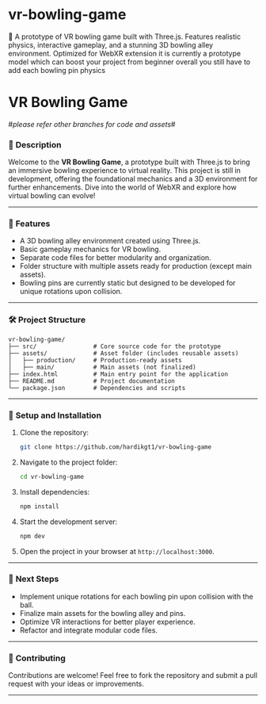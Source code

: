 # vr-bowling-game
🎳 A prototype of  VR bowling game built with Three.js. Features realistic physics, interactive gameplay, and a stunning 3D bowling alley environment. Optimized for WebXR extension it is currently a prototype model which can boost your project from beginner overall you still have to add each bowling pin physics 
# VR Bowling Game
#*please refer other branches for code and assets*#

### 🎳 **Description**

Welcome to the **VR Bowling Game**, a prototype built with Three.js to bring an immersive bowling experience to virtual reality. This project is still in development, offering the foundational mechanics and a 3D environment for further enhancements. Dive into the world of WebXR and explore how virtual bowling can evolve!

---

### 🚀 **Features**

- A 3D bowling alley environment created using Three.js.
- Basic gameplay mechanics for VR bowling.
- Separate code files for better modularity and organization.
- Folder structure with multiple assets ready for production (except main assets).
- Bowling pins are currently static but designed to be developed for unique rotations upon collision.

---

### 🛠️ **Project Structure**

```
vr-bowling-game/
├── src/                # Core source code for the prototype
├── assets/             # Asset folder (includes reusable assets)
│   ├── production/     # Production-ready assets
│   ├── main/           # Main assets (not finalized)
├── index.html          # Main entry point for the application
├── README.md           # Project documentation
└── package.json        # Dependencies and scripts
```

---

### 🔧 **Setup and Installation**

1. Clone the repository:
   ```bash
   git clone https://github.com/hardikgt1/vr-bowling-game
   ```
2. Navigate to the project folder:
   ```bash
   cd vr-bowling-game
   ```
3. Install dependencies:
   ```bash
   npm install
   ```
4. Start the development server:
   ```bash
   npm dev
   ```
5. Open the project in your browser at `http://localhost:3000`.

---

### 🌟 **Next Steps**

- Implement unique rotations for each bowling pin upon collision with the ball.
- Finalize main assets for the bowling alley and pins.
- Optimize VR interactions for better player experience.
- Refactor and integrate modular code files.

---

### 🤝 **Contributing**

Contributions are welcome! Feel free to fork the repository and submit a pull request with your ideas or improvements.

---

